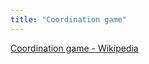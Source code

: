 ```yaml
---
title: "Coordination game"
---
```


[Coordination game - Wikipedia](https://en.wikipedia.org/wiki/Coordination_game)

